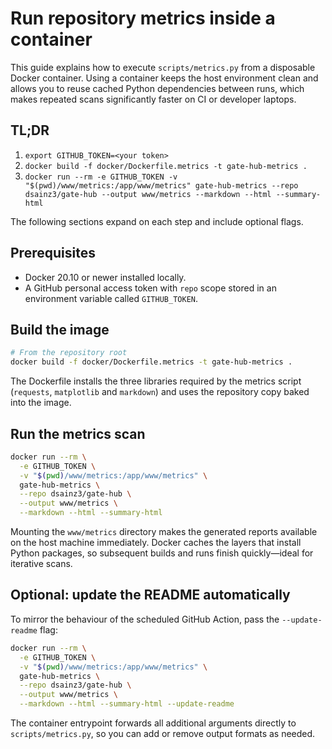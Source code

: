 # Run repository metrics inside a container

This guide explains how to execute `scripts/metrics.py` from a disposable Docker
container. Using a container keeps the host environment clean and allows you to
reuse cached Python dependencies between runs, which makes repeated scans
significantly faster on CI or developer laptops.

## TL;DR

1. `export GITHUB_TOKEN=<your token>`
2. `docker build -f docker/Dockerfile.metrics -t gate-hub-metrics .`
3. `docker run --rm -e GITHUB_TOKEN -v "$(pwd)/www/metrics:/app/www/metrics" gate-hub-metrics --repo dsainz3/gate-hub --output www/metrics --markdown --html --summary-html`

The following sections expand on each step and include optional flags.

## Prerequisites

- Docker 20.10 or newer installed locally.
- A GitHub personal access token with `repo` scope stored in an environment
  variable called `GITHUB_TOKEN`.

## Build the image

```bash
# From the repository root
docker build -f docker/Dockerfile.metrics -t gate-hub-metrics .
```

The Dockerfile installs the three libraries required by the metrics script
(`requests`, `matplotlib` and `markdown`) and uses the repository copy baked
into the image.

## Run the metrics scan

```bash
docker run --rm \
  -e GITHUB_TOKEN \
  -v "$(pwd)/www/metrics:/app/www/metrics" \
  gate-hub-metrics \
  --repo dsainz3/gate-hub \
  --output www/metrics \
  --markdown --html --summary-html
```

Mounting the `www/metrics` directory makes the generated reports available on
the host machine immediately. Docker caches the layers that install Python
packages, so subsequent builds and runs finish quickly—ideal for iterative
scans.

## Optional: update the README automatically

To mirror the behaviour of the scheduled GitHub Action, pass the
`--update-readme` flag:

```bash
docker run --rm \
  -e GITHUB_TOKEN \
  -v "$(pwd)/www/metrics:/app/www/metrics" \
  gate-hub-metrics \
  --repo dsainz3/gate-hub \
  --output www/metrics \
  --markdown --html --summary-html --update-readme
```

The container entrypoint forwards all additional arguments directly to
`scripts/metrics.py`, so you can add or remove output formats as needed.
